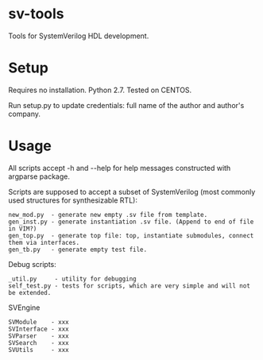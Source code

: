 # sv-tools

Tools for SystemVerilog HDL development.

# Setup

Requires no installation. Python 2.7. Tested on CENTOS.

Run setup.py to update credentials: full name of the author and author's company.

# Usage

All scripts accept -h and --help for help messages constructed with argparse package.

Scripts are supposed to accept a subset of SystemVerilog (most commonly used structures for synthesizable RTL):

    new_mod.py  - generate new empty .sv file from template.
    gen_inst.py - generate instantiation .sv file. (Append to end of file in VIM?) 
    gen_top.py  - generate top file: top, instantiate submodules, connect them via interfaces.
    gen_tb.py   - generate empty test file.
 
Debug scripts:

    _util.py     - utility for debugging
    self_test.py - tests for scripts, which are very simple and will not be extended.

SVEngine

    SVModule    - xxx
    SVInterface - xxx
    SVParser    - xxx
    SVSearch    - xxx
    SVUtils     - xxx
